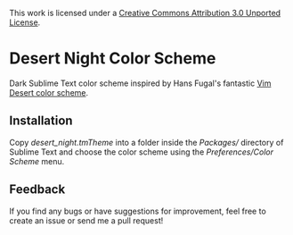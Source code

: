 This work is licensed under a [Creative Commons Attribution 3.0
Unported License](http://creativecommons.org/licenses/by/3.0/).

Desert Night Color Scheme
=========================

Dark Sublime Text color scheme inspired by Hans Fugal's fantastic
[Vim Desert color scheme](http://www.vim.org/scripts/script.php?script_id=105).

## Installation

Copy *desert_night.tmTheme* into a folder inside the *Packages/* directory of
Sublime Text and choose the color scheme using the *Preferences/Color
Scheme* menu.

## Feedback

If you find any bugs or have suggestions for improvement, feel free to create
an issue or send me a pull request!
